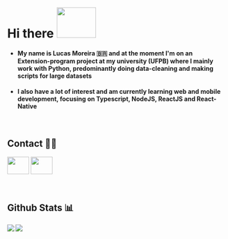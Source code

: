 # Hi there <img width="90" height="70" src='https://media2.giphy.com/media/8Pvp9okT4Qaf5k5IRC/source.gif' enconde></img>

* #### My name is Lucas Moreira 🇧🇷 and at the moment I'm on an Extension-program project at my university (UFPB) where I mainly work with Python, predominantly doing data-cleaning and making scripts for large datasets
* #### I also have a lot of interest and am currently learning web and mobile development, focusing on Typescript, NodeJS, ReactJS and React-Native
<br>

## Contact 🕴🏼

<a href='mailto://lmsa.moreira@gmail.com'><img width="50" height="40" src='https://image.flaticon.com/icons/svg/2991/2991144.svg'></a>
<a href='https://www.linkedin.com/in/lucas-moreira-e-silva-alves-909721174/'><img width="50" height="40" padding-right='10' src='https://image.flaticon.com/icons/svg/174/174857.svg'/></a> 


<br>

## Github Stats 📊
<a href="https://github.com/lucasmsa/github-readme-stats">
  <img align="left" src="https://github-readme-stats.vercel.app/api?username=lucasmsa&hide=contribs&theme=default" />
</a>
<a href="https://github.com/lucasmsa/github-readme-stats">
  <img align="left" src="https://github-readme-stats.vercel.app/api/top-langs/?username=lucasmsa&layout=compact&hide=jupyter%20notebook" />
</a>

